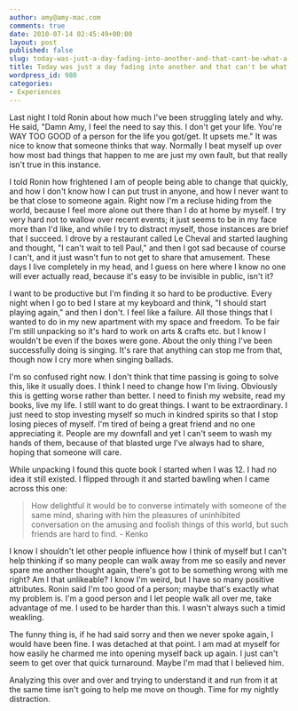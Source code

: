 ```yaml
---
author: amy@amy-mac.com
comments: true
date: 2010-07-14 02:45:49+00:00
layout: post
published: false
slug: today-was-just-a-day-fading-into-another-and-that-cant-be-what-a-life-is-for
title: Today was just a day fading into another and that can't be what a life is for
wordpress_id: 980
categories:
- Experiences
---
```


Last night I told Ronin about how much I've been struggling lately and why. He said, "Damn Amy, I feel the need to say this. I don't get your life. You're WAY TOO GOOD of a person for the life you got/get. It upsets me." It was nice to know that someone thinks that way. Normally I beat myself up over how most bad things that happen to me are just my own fault, but that really isn't true in this instance.

I told Ronin how frightened I am of people being able to change that quickly, and how I don't know how I can put trust in anyone, and how I never want to be that close to someone again. Right now I'm a recluse hiding from the world, because I feel more alone out there than I do at home by myself. I try very hard not to wallow over recent events; it just seems to be in my face more than I'd like, and while I try to distract myself, those instances are brief that I succeed. I drove by a restaurant called Le Cheval and started laughing and thought, "I can't wait to tell Paul," and then I got sad because of course I can't, and it just wasn't fun to not get to share that amusement. These days I live completely in my head, and I guess on here where I know no one will ever actually read, because it's easy to be invisible in public, isn't it?

I want to be productive but I'm finding it so hard to be productive. Every night when I go to bed I stare at my keyboard and think, "I should start playing again," and then I don't. I feel like a failure. All those things that I wanted to do in my new apartment with my space and freedom. To be fair I'm still unpacking so it's hard to work on arts & crafts etc. but I know I wouldn't be even if the boxes were gone. About the only thing I've been successfully doing is singing. It's rare that anything can stop me from that, though now I cry more when singing ballads.

I'm so confused right now. I don't think that time passing is going to solve this, like it usually does. I think I need to change how I'm living. Obviously this is getting worse rather than better. I need to finish my website, read my books, live my life. I still want to do great things. I want to be extraordinary. I just need to stop investing myself so much in kindred spirits so that I stop losing pieces of myself. I'm tired of being a great friend and no one appreciating it. People are my downfall and yet I can't seem to wash my hands of them, because of that blasted urge I've always had to share, hoping that someone will care.

While unpacking I found this quote book I started when I was 12. I had no idea it still existed. I flipped through it and started bawling when I came across this one:



> How delightful it would be to converse intimately with someone of the same mind, sharing with him the pleasures of uninhibited conversation on the amusing and foolish things of this world, but such friends are hard to find. - Kenko



I know I shouldn't let other people influence how I think of myself but I can't help thinking if so many people can walk away from me so easily and never spare me another thought again, there's got to be something wrong with me right? Am I that unlikeable? I know I'm weird, but I have so many positive attributes. Ronin said I'm too good of a person; maybe that's exactly what my problem is. I'm a good person and I let people walk all over me, take advantage of me. I used to be harder than this. I wasn't always such a timid weakling.

The funny thing is, if he had said sorry and then we never spoke again, I would have been fine. I was detached at that point. I am mad at myself for how easily he charmed me into opening myself back up again. I just can't seem to get over that quick turnaround. Maybe I'm mad that I believed him.

Analyzing this over and over and trying to understand it and run from it at the same time isn't going to help me move on though. Time for my nightly distraction.


